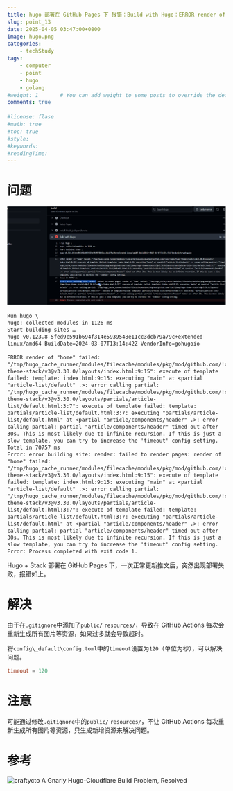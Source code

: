 ```yaml
---
title: hugo 部署在 GitHub Pages 下 报错：Build with Hugo：ERROR render of "home" failed:/Error: error building site: render:
slug: point_13
date: 2025-04-05 03:47:00+0800
image: hugo.png
categories:
    - techStudy
tags:
    - computer
    - point
    - hugo
    - golang
#weight: 1       # You can add weight to some posts to override the default sorting (date descending)
comments: true

#license: flase
#math: true
#toc: true
#style: 
#keywords:
#readingTime:
---
```


# 问题

![err](err.png)

```
Run hugo \
hugo: collected modules in 1126 ms
Start building sites … 
hugo v0.123.8-5fed9c591b694f314e5939548e11cc3dcb79a79c+extended linux/amd64 BuildDate=2024-03-07T13:14:42Z VendorInfo=gohugoio

ERROR render of "home" failed: "/tmp/hugo_cache_runner/modules/filecache/modules/pkg/mod/github.com/!cai!jimmy/hugo-theme-stack/v3@v3.30.0/layouts/index.html:9:15": execute of template failed: template: index.html:9:15: executing "main" at <partial "article-list/default" .>: error calling partial: "/tmp/hugo_cache_runner/modules/filecache/modules/pkg/mod/github.com/!cai!jimmy/hugo-theme-stack/v3@v3.30.0/layouts/partials/article-list/default.html:3:7": execute of template failed: template: partials/article-list/default.html:3:7: executing "partials/article-list/default.html" at <partial "article/components/header" .>: error calling partial: partial "article/components/header" timed out after 30s. This is most likely due to infinite recursion. If this is just a slow template, you can try to increase the 'timeout' config setting.
Total in 70757 ms
Error: error building site: render: failed to render pages: render of "home" failed: "/tmp/hugo_cache_runner/modules/filecache/modules/pkg/mod/github.com/!cai!jimmy/hugo-theme-stack/v3@v3.30.0/layouts/index.html:9:15": execute of template failed: template: index.html:9:15: executing "main" at <partial "article-list/default" .>: error calling partial: "/tmp/hugo_cache_runner/modules/filecache/modules/pkg/mod/github.com/!cai!jimmy/hugo-theme-stack/v3@v3.30.0/layouts/partials/article-list/default.html:3:7": execute of template failed: template: partials/article-list/default.html:3:7: executing "partials/article-list/default.html" at <partial "article/components/header" .>: error calling partial: partial "article/components/header" timed out after 30s. This is most likely due to infinite recursion. If this is just a slow template, you can try to increase the 'timeout' config setting.
Error: Process completed with exit code 1.
```

Hugo + Stack 部署在 GitHub Pages 下，一次正常更新推文后，突然出现部署失败，报错如上。

# 解决

由于在`.gitignore`中添加了`public/` `resources/`，导致在 GitHub Actions 每次会重新生成所有图片等资源，如果过多就会导致超时。

将`config\_default\config.toml`中的`timeout`设置为`120`（单位为秒），可以解决问题。

```toml
timeout = 120
```

# 注意

可能通过修改`.gitignore`中的`public/` `resources/`，不让 GitHub Actions 每次重新生成所有图片等资源，只生成新增资源来解决问题。

# 参考

![craftycto A Gnarly Hugo-Cloudflare Build Problem, Resolved](https://craftycto.com/micro/hugo-cloudflare-build/)